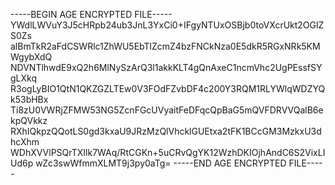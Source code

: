 -----BEGIN AGE ENCRYPTED FILE-----
YWdlLWVuY3J5cHRpb24ub3JnL3YxCi0+IFgyNTUxOSBjb0toVXcrUkt2OGlZS0Zs
alBmTkR2aFdCSWRlc1ZhWU5EbTlZcmZ4bzFNCkNza0E5dkR5RGxNRk5KMWgybXdQ
NDVNTlhwdE9xQ2h6MlNySzArQ3l1akkKLT4gQnAxeC1ncmVhc2UgPEssfSYgLXkq
R3ogLyBIO1QtN1QKZGZLTEw0V3FOdFZvbDF4c200Y3RQM1RLYWlqWDZYQk53bHBx
Ti8zU0VWRjZFMW53NG5ZcnFGcUVyaitFeDFqcQpBaG5mQVFDRVVQalB6ekpQVkkz
RXhIQkpzQQotLS0gd3kxaU9JRzMzQlVhcklGUEtxa2tFK1BCcGM3MzkxU3dhcXhm
WDhXVVlPSQrTXIlk7WAq/RtCGKn+5uCRvQgYK12WzhDKIOjhAndC6S2VixLIUd6p
wZc3swWfmmXLMT9j3py0aTg=
-----END AGE ENCRYPTED FILE-----
